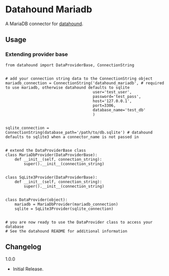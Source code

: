 # Datahound Mariadb

A MariaDB connector for [datahound](https://python.dbcombs.com/simple/datahound).

## Usage

### Extending provider base

    from datahound import DataProviderBase, ConnectionString


    # add your connection string data to the ConnectionString object
    mariadb_connection = ConnectionString('datahound_mariadb', # required to use mariadb, otherwise datahound defaults to sqlite
                                          user='test_user',
                                          password='test_pass',
                                          host='127.0.0.1',
                                          port=3306,
                                          database_name='test_db'
                                          )


    sqlite_connection = ConnectionString(database_path='/path/to/db.sqlite') # datahound defaults to sqlite3 when a connector_name is not passed in


    # extend the DataProviderBase class
    class MariaDbProvider(DataProviderBase):
        def __init__(self, connection_string):
            super().__init__(connection_string)


    class SqLite3Provider(DataProviderBase):
        def __init__(self, connection_string):
            super().__init__(connection_string)


    class DataProvider(object):
        mariadb = MariaDbProvider(mariadb_connection)
        sqlite = SqLite3Provider(sqlite_connection)


    # you are now ready to use the DataProvider class to access your database
    # See the datahound README for additional information

## Changelog

1.0.0
* Initial Release.
